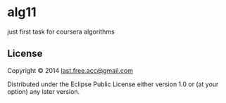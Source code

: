 # alg11

just first task for coursera algorithms

## License

Copyright © 2014 last.free.acc@gmail.com

Distributed under the Eclipse Public License either version 1.0 or (at
your option) any later version.

